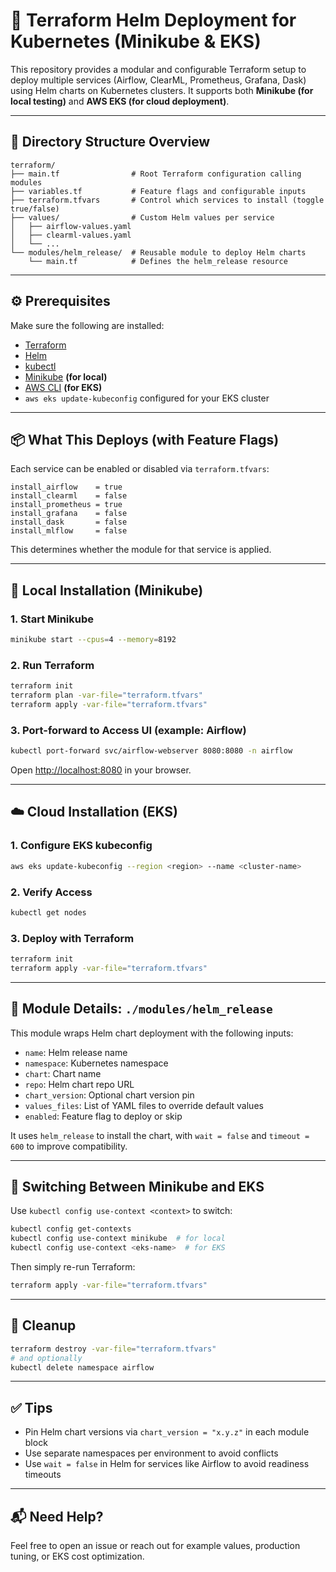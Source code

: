 # 🚀 Terraform Helm Deployment for Kubernetes (Minikube & EKS)

This repository provides a modular and configurable Terraform setup to deploy multiple services (Airflow, ClearML, Prometheus, Grafana, Dask) using Helm charts on Kubernetes clusters. It supports both **Minikube (for local testing)** and **AWS EKS (for cloud deployment)**.

---

## 📁 Directory Structure Overview

```
terraform/
├── main.tf                # Root Terraform configuration calling modules
├── variables.tf           # Feature flags and configurable inputs
├── terraform.tfvars       # Control which services to install (toggle true/false)
├── values/                # Custom Helm values per service
│   ├── airflow-values.yaml
│   ├── clearml-values.yaml
│   └── ...
└── modules/helm_release/  # Reusable module to deploy Helm charts
    └── main.tf            # Defines the helm_release resource
```

---

## ⚙️ Prerequisites

Make sure the following are installed:

* [Terraform](https://developer.hashicorp.com/terraform/downloads)
* [Helm](https://helm.sh/docs/intro/install/)
* [kubectl](https://kubernetes.io/docs/tasks/tools/)
* [Minikube](https://minikube.sigs.k8s.io/docs/start/) **(for local)**
* [AWS CLI](https://docs.aws.amazon.com/cli/latest/userguide/install-cliv2.html) **(for EKS)**
* `aws eks update-kubeconfig` configured for your EKS cluster

---

## 📦 What This Deploys (with Feature Flags)

Each service can be enabled or disabled via `terraform.tfvars`:

```hcl
install_airflow    = true
install_clearml    = false
install_prometheus = true
install_grafana    = false
install_dask       = false
install_mlflow     = false
```

This determines whether the module for that service is applied.

---

## 🧪 Local Installation (Minikube)

### 1. Start Minikube

```bash
minikube start --cpus=4 --memory=8192
```

### 2. Run Terraform

```bash
terraform init
terraform plan -var-file="terraform.tfvars"
terraform apply -var-file="terraform.tfvars"
```

### 3. Port-forward to Access UI (example: Airflow)

```bash
kubectl port-forward svc/airflow-webserver 8080:8080 -n airflow
```

Open [http://localhost:8080](http://localhost:8080) in your browser.

---

## ☁️ Cloud Installation (EKS)

### 1. Configure EKS kubeconfig

```bash
aws eks update-kubeconfig --region <region> --name <cluster-name>
```

### 2. Verify Access

```bash
kubectl get nodes
```

### 3. Deploy with Terraform

```bash
terraform init
terraform apply -var-file="terraform.tfvars"
```

---

## 🧾 Module Details: `./modules/helm_release`

This module wraps Helm chart deployment with the following inputs:

* `name`: Helm release name
* `namespace`: Kubernetes namespace
* `chart`: Chart name
* `repo`: Helm chart repo URL
* `chart_version`: Optional chart version pin
* `values_files`: List of YAML files to override default values
* `enabled`: Feature flag to deploy or skip

It uses `helm_release` to install the chart, with `wait = false` and `timeout = 600` to improve compatibility.

---

## 🔁 Switching Between Minikube and EKS

Use `kubectl config use-context <context>` to switch:

```bash
kubectl config get-contexts
kubectl config use-context minikube  # for local
kubectl config use-context <eks-name>  # for EKS
```

Then simply re-run Terraform:

```bash
terraform apply -var-file="terraform.tfvars"
```

---

## 🧹 Cleanup

```bash
terraform destroy -var-file="terraform.tfvars"
# and optionally
kubectl delete namespace airflow
```

---

## ✅ Tips

* Pin Helm chart versions via `chart_version = "x.y.z"` in each module block
* Use separate namespaces per environment to avoid conflicts
* Use `wait = false` in Helm for services like Airflow to avoid readiness timeouts

---

## 📬 Need Help?

Feel free to open an issue or reach out for example values, production tuning, or EKS cost optimization.
